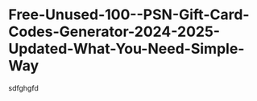 # Free-Unused-100--PSN-Gift-Card-Codes-Generator-2024-2025-Updated-What-You-Need-Simple-Way
sdfghgfd
